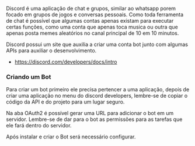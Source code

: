 Discord é uma aplicação de chat e grupos, similar ao whatsapp porem focado em grupos de jogos e conversas pessoais. 
Como toda ferramenta de chat é possível que algumas contas apenas existam para executar certas funções, como uma conta que apenas toca musica ou outra que apenas posta memes aleatórios no canal principal de 10 em 10 minutos.

Discord possui um site que auxilia a criar uma conta bot junto com algumas APIs para auxiliar o desenvolvimento.
- https://discord.com/developers/docs/intro

### Criando um Bot
Para criar um bot primeiro ele precisa pertencer a uma aplicação, depois de criar uma aplicação no menu do discord developers, lembre-se de copiar o código da API e do projeto para um lugar seguro.

Na aba OAuth2 é possível gerar uma URL para adicionar o bot em um servidor. Lembre-se de dar para o bot as permissões para as tarefas que ele fará dentro do servidor.

Após instalar e criar o Bot será necessário configurar. 
